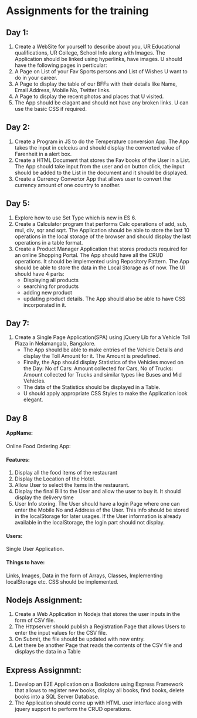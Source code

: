 # Assignments for the training
## Day 1:
1. Create a WebSite for yourself to describe about you, UR Educational qualifications, UR College, School Info along with Images. The Application should be linked using hyperlinks, have images. U should have the following pages in perticular:
2. A Page on List of your Fav Sports persons and List of Wishes U want to do in your career. 
3. A Page to display the table of our BFFs with their details like Name, Email Address, Mobile No, Twitter links. 
4. A Page to display the recent photos and places that U visited.
5. The App should be elagant and should not have any broken links. U can use the basic CSS if required. 

## Day 2:
1. Create a Program in JS to do the Temperature conversion App. The App takes the input in celceius and should display the converted value of Farenheit in a alert box. 
2. Create a HTML Document that stores the Fav books of the User in a List. The App should take input from the user and on button click, the input should be added to the List in the document and it should be displayed. 
3. Create a Currency Convertor App that allows user to convert the currency amount of one country to another.  

## Day 5:
1. Explore how to use Set Type which is new in ES 6. 
2. Create a Calculator program that performs Calc operations of add, sub, mul, div, sqr and sqrt. The Application should be able to store the last 10 operations in the local storage of the browser and should display the last operations in a table format. 
3. Create a Product Manager Application that stores products required for an online Shopping Portal. The App should have all the CRUD operations. It should be implemented using Repository Pattern. The App should be able to store the data in the Local Storage as of now. The UI should have 4 parts:
    - Displaying all products
    - searching for products
    - adding new product
    - updating product details.
The App should also be able to have CSS incorporated in it. 

## Day 7:
1. Create a Single Page Application(SPA) using jQuery Lib for a Vehicle Toll Plaza in Nelamangala, Bangalore.
    - The App should be able to make entries of the Vehicle Details and display the Toll Amount for it. The Amount is predefined. 
    - Finally, the App should display Statistics of the Vehicles moved on the Day: No of Cars: Amount collected for Cars, No of Trucks: Amount collected for Trucks and similar types like Buses and Mid Vehicles.
    - The data of the Statistics should be displayed in a Table.
    - U should apply appropriate CSS Styles to make the Application look elegant.

## Day 8
#### AppName: 
Online Food Ordering App:

#### Features: 
1. Display all the food items of the restaurant
2. Display the Location of the Hotel.
3. Allow User to select the Items in the restaurant.
4. Display the final Bill to the User and allow the user to buy it. It should display the delivery time
5. User Info storing. The User should have a login Page where one can enter the Mobile No and Address of the User. This info should be stored in the localStorage for later usages. If the User information is already available in the localStorage, the login part should not display. 

#### Users: 
Single User Application.

#### Things to have:
Links, Images, Data in the form of Arrays, Classes, Implementing localStorage etc. 
CSS should be implemented. 

## Nodejs Assignment:
1. Create a Web Application in Nodejs that stores the user inputs in the form of CSV file.
2. The Httpserver should publish a Registration Page that allows Users to enter the input values for the CSV file.
3. On Submit, the file should be updated with new entry. 
4. Let there be another Page that reads the contents of the CSV file and displays the data in a Table

## Express Assignmnt:
1. Develop an E2E Application on a Bookstore using Express Framework that allows to register new books, display all books, find books, delete books into a SQL Server Database. 
2. The Application should come up with HTML user interface along with jquery support to perform the CRUD operations. 

